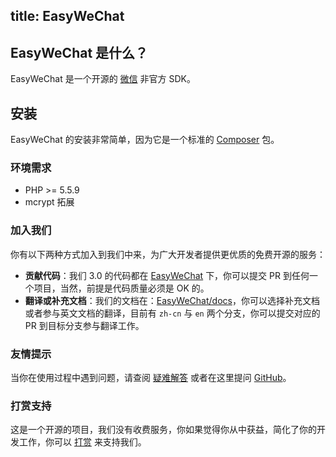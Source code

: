 title: EasyWeChat
---

## EasyWeChat 是什么？

EasyWeChat 是一个开源的 [微信](http://www.wechat.com) 非官方 SDK。

## 安装

EasyWeChat 的安装非常简单，因为它是一个标准的 [Composer](https://getcomposer.org/) 包。

### 环境需求

- PHP >= 5.5.9
- mcrypt 拓展

### 加入我们

你有以下两种方式加入到我们中来，为广大开发者提供更优质的免费开源的服务：

- **贡献代码**：我们 3.0 的代码都在 [EasyWeChat](https://github.com/easywechat) 下，你可以提交 PR 到任何一个项目，当然，前提是代码质量必须是 OK 的。
- **翻译或补充文档**：我们的文档在：[EasyWeChat/docs](https://github.com/easywechat/docs/)，你可以选择补充文档或者参与英文文档的翻译，目前有 `zh-cn` 与 `en` 两个分支，你可以提交对应的 PR 到目标分支参与翻译工作。

### 友情提示

当你在使用过程中遇到问题，请查阅 [疑难解答](troubleshooting.html) 或者在这里提问 [GitHub](https://github.com/overtrue/wechat/issues)。

### 打赏支持

这是一个开源的项目，我们没有收费服务，你如果觉得你从中获益，简化了你的开发工作，你可以 [打赏](/donate.html) 来支持我们。
